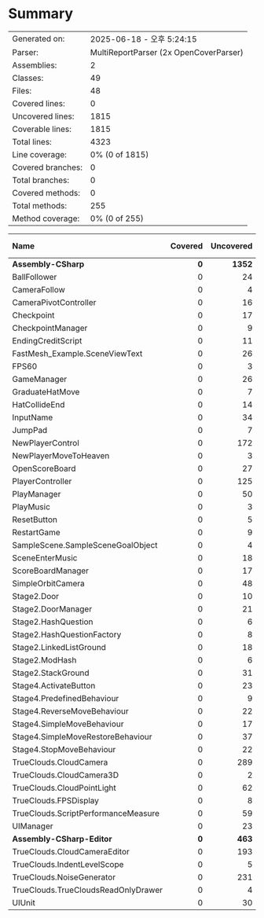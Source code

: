 ﻿# Summary
|||
|:---|:---|
| Generated on: | 2025-06-18 - 오후 5:24:15 |
| Parser: | MultiReportParser (2x OpenCoverParser) |
| Assemblies: | 2 |
| Classes: | 49 |
| Files: | 48 |
| Covered lines: | 0 |
| Uncovered lines: | 1815 |
| Coverable lines: | 1815 |
| Total lines: | 4323 |
| Line coverage: | 0% (0 of 1815) |
| Covered branches: | 0 |
| Total branches: | 0 |
| Covered methods: | 0 |
| Total methods: | 255 |
| Method coverage: | 0% (0 of 255) |

|**Name**|**Covered**|**Uncovered**|**Coverable**|**Total**|**Line coverage**|**Covered**|**Total**|**Branch coverage**|**Covered**|**Total**|**Method coverage**|
|:---|---:|---:|---:|---:|---:|---:|---:|---:|---:|---:|---:|
|**Assembly-CSharp**|**0**|**1352**|**1352**|**3381**|**0%**|**0**|**0**|****|**0**|**214**|**0%**|
|BallFollower|0|24|24|72|0%|0|0||0|3|0%|
|CameraFollow|0|4|4|16|0%|0|0||0|1|0%|
|CameraPivotController|0|16|16|35|0%|0|0||0|3|0%|
|Checkpoint|0|17|17|45|0%|0|0||0|4|0%|
|CheckpointManager|0|9|9|27|0%|0|0||0|5|0%|
|EndingCreditScript|0|11|11|30|0%|0|0||0|3|0%|
|FastMesh_Example.SceneViewText|0|26|26|58|0%|0|0||0|4|0%|
|FPS60|0|3|3|14|0%|0|0||0|1|0%|
|GameManager|0|26|26|78|0%|0|0||0|9|0%|
|GraduateHatMove|0|7|7|20|0%|0|0||0|3|0%|
|HatCollideEnd|0|14|14|38|0%|0|0||0|3|0%|
|InputName|0|34|34|76|0%|0|0||0|6|0%|
|JumpPad|0|7|7|20|0%|0|0||0|2|0%|
|NewPlayerControl|0|172|172|401|0%|0|0||0|18|0%|
|NewPlayerMoveToHeaven|0|3|3|14|0%|0|0||0|2|0%|
|OpenScoreBoard|0|27|27|83|0%|0|0||0|6|0%|
|PlayerController|0|125|125|262|0%|0|0||0|11|0%|
|PlayManager|0|50|50|144|0%|0|0||0|14|0%|
|PlayMusic|0|3|3|16|0%|0|0||0|1|0%|
|ResetButton|0|5|5|24|0%|0|0||0|1|0%|
|RestartGame|0|9|9|23|0%|0|0||0|3|0%|
|SampleScene.SampleSceneGoalObject|0|4|4|17|0%|0|0||0|1|0%|
|SceneEnterMusic|0|18|18|42|0%|0|0||0|4|0%|
|ScoreBoardManager|0|17|17|44|0%|0|0||0|3|0%|
|SimpleOrbitCamera|0|48|48|130|0%|0|0||0|5|0%|
|Stage2.Door|0|10|10|39|0%|0|0||0|2|0%|
|Stage2.DoorManager|0|21|21|51|0%|0|0||0|4|0%|
|Stage2.HashQuestion|0|6|6|20|0%|0|0||0|1|0%|
|Stage2.HashQuestionFactory|0|8|8|31|0%|0|0||0|2|0%|
|Stage2.LinkedListGround|0|18|18|56|0%|0|0||0|2|0%|
|Stage2.ModHash|0|6|6|32|0%|0|0||0|4|0%|
|Stage2.StackGround|0|31|31|84|0%|0|0||0|7|0%|
|Stage4.ActivateButton|0|23|23|67|0%|0|0||0|5|0%|
|Stage4.PredefinedBehaviour|0|9|9|35|0%|0|0||0|3|0%|
|Stage4.ReverseMoveBehaviour|0|22|22|62|0%|0|0||0|5|0%|
|Stage4.SimpleMoveBehaviour|0|17|17|50|0%|0|0||0|3|0%|
|Stage4.SimpleMoveRestoreBehaviour|0|37|37|85|0%|0|0||0|3|0%|
|Stage4.StopMoveBehaviour|0|22|22|61|0%|0|0||0|5|0%|
|TrueClouds.CloudCamera|0|289|289|586|0%|0|0||0|20|0%|
|TrueClouds.CloudCamera3D|0|2|2|18|0%|0|0||0|1|0%|
|TrueClouds.CloudPointLight|0|62|62|132|0%|0|0||0|12|0%|
|TrueClouds.FPSDisplay|0|8|8|27|0%|0|0||0|2|0%|
|TrueClouds.ScriptPerformanceMeasure|0|59|59|134|0%|0|0||0|8|0%|
|UIManager|0|23|23|82|0%|0|0||0|9|0%|
|**Assembly-CSharp-Editor**|**0**|**463**|**463**|**1369**|**0%**|**0**|**0**|****|**0**|**41**|**0%**|
|TrueClouds.CloudCameraEditor|0|193|193|427|0%|0|0||0|16|0%|
|TrueClouds.IndentLevelScope|0|5|5|427|0%|0|0||0|2|0%|
|TrueClouds.NoiseGenerator|0|231|231|424|0%|0|0||0|14|0%|
|TrueClouds.TrueCloudsReadOnlyDrawer|0|4|4|16|0%|0|0||0|1|0%|
|UIUnit|0|30|30|75|0%|0|0||0|8|0%|
